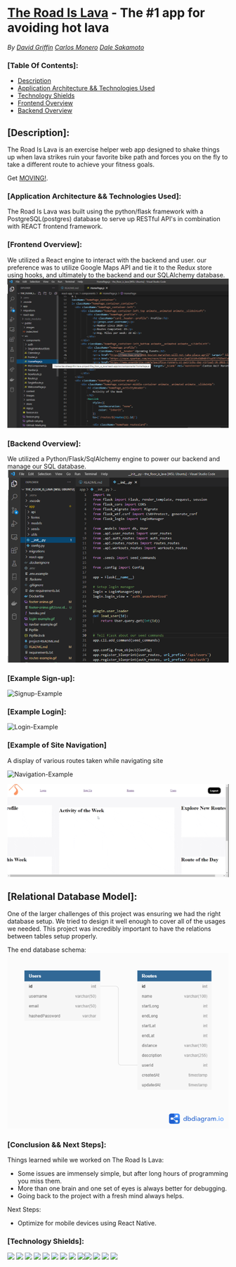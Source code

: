 # [The Road Is Lava](https://theroadislava.herokuapp.com/) - The #1 app for avoiding hot lava
*By [David Griffin](https://github.com/davidleegriffin) [Carlos Monero](https://github.com/Cmolerov) [Dale Sakamoto](https://github.com/DaleTsakamoto)*


### [Table Of Contents]:
- [Description](https://github.com/Cmolerov/the_floor_is_lava#Description)
- [Application Architecture && Technologies Used](https://github.com/Cmolerov/the_floor_is_lava#Application-Architecture-&&-Technologies-Used)
- [Technology Shields](https://github.com/Cmolerov/the_floor_is_lava#Technology-Shields)
- [Frontend Overview](https://github.com/Cmolerov/the_floor_is_lava#Frontend-Overview)
- [Backend Overview](https://github.com/Cmolerov/the_floor_is_lava#Backend-Overview)


## [Description]:
The Road Is Lava is an exercise helper web app designed to shake things up when lava strikes ruin your favorite bike path and forces you on the fly to take a different route to achieve your fitness goals.

Get [MOVING!](https://theroadislava.herokuapp.com/).


### [Application Architecture && Technologies Used]:
The Road Is Lava was built using the python/flask framework with a PostgreSQL(postgres) database to serve up  RESTful API's in combination with REACT frontend framework.

### [Frontend Overview]:
We utilized a React engine to interact with the backend and user. our preference was to utilize Google Maps API and tie it to the Redux store using hooks, and ultimately to the backend and our SQLAlchemy database.
![Frontend-React](./frontend-react.png)

### [Backend Overview]:
We utilized a Python/Flask/SqlAlchemy engine to power our backend and manage our SQL database.
![Backend-Tree](./backend-python.png)

### [Example Sign-up]:

![Signup-Example](./signup-example.gif)

### [Example Login]:

![Login-Example](./login-example.gif)

### [Example of Site Navigation]
A display of various routes taken while navigating site

![Navigation-Example](./footer-anime.gif)

![Navigation-Two-Example](./routes-example.gif)

## [Relational Database Model]:
One of the larger challenges of this project was ensuring we had the right database setup. We tried to design it well enough to cover all of the usages we needed. This project was incredibly important to have the relations between tables setup properly.

The end database schema:  
![Database Schema](./The-Road-Is-Lava-database-schema.png)

### [Conclusion && Next Steps]:
Things learned while we worked on The Road Is Lava:
- Some issues are immensely simple, but after long hours of programming you miss them.
- More than one brain and one set of eyes is always better for debugging.
- Going back to the project with a fresh mind always helps.

Next Steps:
- Optimize for mobile devices using React Native.

### [Technology Shields]:
![](https://img.shields.io/badge/Tools-npm-informational?style=flat&logo=NPM&logoColor=white&color=ff8300) ![](https://img.shields.io/badge/Tools-Nodemon-informational?style=flat&logo=Nodemon&logoColor=white&color=ff8300) ![](https://img.shields.io/badge/Tools-Node.js-informational?style=flat&logo=Node.js&logoColor=white&color=ff8300) ![](https://img.shields.io/badge/Tools-Git-informational?style=flat&logo=Git&logoColor=white&color=ff8300) ![](https://img.shields.io/badge/Tools-Postman-informational?style=flat&logo=Postman&logoColor=white&color=ff8300) ![](https://img.shields.io/badge/Tools-PostgreSQL-informational?style=flat&logo=PostgreSQL&logoColor=white&color=ff8300) ![](https://img.shields.io/badge/Code-JavaScript-informational?style=flat&logo=JavaScript&logoColor=white&color=ff0000) ![](https://img.shields.io/badge/Code-HTML-informational?style=flat&logo=HTML5&logoColor=white&color=ff0000) ![](https://img.shields.io/badge/Code-CSS-informational?style=flat&logo=CSS3&logoColor=white&color=ff0000)![](https://img.shields.io/badge/code-Python-red) ![](https://img.shields.io/badge/Tools-Flask-yellow) ![](https://img.shields.io/badge/Tools-SQLAlchemyy-orange) ![](https://img.shields.io/badge/Tools-Google%20Maps%20API-green) 
